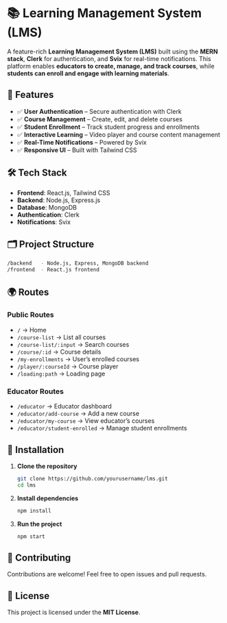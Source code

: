 # 📚 Learning Management System (LMS)  

A feature-rich **Learning Management System (LMS)** built using the **MERN stack**, **Clerk** for authentication, and **Svix** for real-time notifications. This platform enables **educators to create, manage, and track courses**, while **students can enroll and engage with learning materials**.  

## 🚀 Features  
- ✅ **User Authentication** – Secure authentication with Clerk  
- ✅ **Course Management** – Create, edit, and delete courses  
- ✅ **Student Enrollment** – Track student progress and enrollments  
- ✅ **Interactive Learning** – Video player and course content management  
- ✅ **Real-Time Notifications** – Powered by Svix  
- ✅ **Responsive UI** – Built with Tailwind CSS  

## 🛠️ Tech Stack  
- **Frontend**: React.js, Tailwind CSS  
- **Backend**: Node.js, Express.js  
- **Database**: MongoDB  
- **Authentication**: Clerk  
- **Notifications**: Svix  

## 🗂️ Project Structure  
```bash  
/backend   - Node.js, Express, MongoDB backend  
/frontend  - React.js frontend  
```

## 🌍 Routes  
### Public Routes  
- `/` → Home  
- `/course-list` → List all courses  
- `/course-list/:input` → Search courses  
- `/course/:id` → Course details  
- `/my-enrollments` → User’s enrolled courses  
- `/player/:courseId` → Course player  
- `/loading:path` → Loading page  

### Educator Routes  
- `/educator` → Educator dashboard  
- `/educator/add-course` → Add a new course  
- `/educator/my-course` → View educator’s courses  
- `/educator/student-enrolled` → Manage student enrollments  

## 🔧 Installation  
1. **Clone the repository**  
   ```bash  
   git clone https://github.com/yourusername/lms.git  
   cd lms  
   ```

2. **Install dependencies**  
   ```bash  
   npm install  
   ```

3. **Run the project**  
   ```bash  
   npm start  
   ```

## 🎯 Contributing  
Contributions are welcome! Feel free to open issues and pull requests.  

## 📄 License  
This project is licensed under the **MIT License**.  
